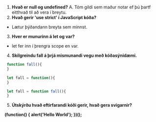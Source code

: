1. <b>Hvað er null og undefined?</b> 
  A. Tóm gildi sem maður notar ef þú þartf eitthvað til að vera í breytu.
2. <b>Hvað gerir 'use strict' í JavaScript kóða?</b> 
  * Lætur þýðandann breyta sem minnst.
3. <b>Hver er munurinn á let og var?</b>
  * let fer inn í þrengra scope en var.

4. <b>Skilgreindu fall á þrjá mismunandi vegu með kóðasýnidæmi.</b>
 ```javascript
  function fall(){
  }
  ```
  
 ```javascript
  let fall = function(){
  }
  ```
  
 ```javascript
  let fall = function fall(){
  }
  ```
5. <b>Útskýrðu hvað eftirfarandi kóði gerir, hvað gera svigarnir?
 
 (function() { alert('Hello World'); })(); </b>
